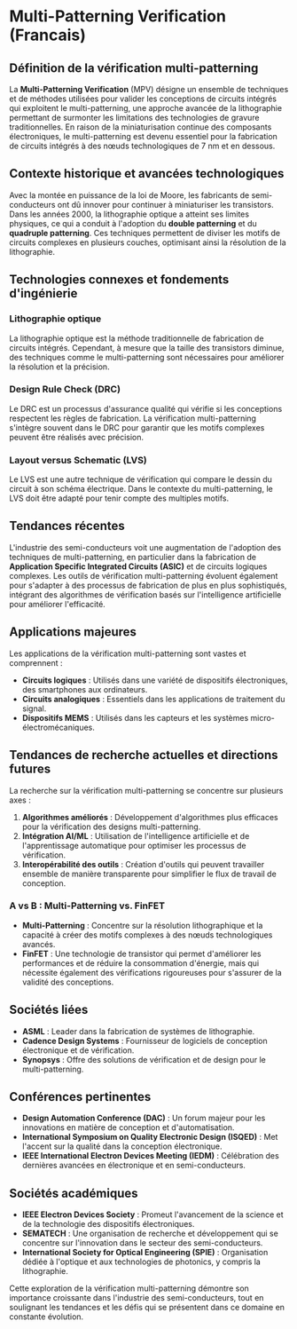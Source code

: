 # Multi-Patterning Verification (Francais)

## Définition de la vérification multi-patterning

La **Multi-Patterning Verification** (MPV) désigne un ensemble de techniques et de méthodes utilisées pour valider les conceptions de circuits intégrés qui exploitent le multi-patterning, une approche avancée de la lithographie permettant de surmonter les limitations des technologies de gravure traditionnelles. En raison de la miniaturisation continue des composants électroniques, le multi-patterning est devenu essentiel pour la fabrication de circuits intégrés à des nœuds technologiques de 7 nm et en dessous.

## Contexte historique et avancées technologiques

Avec la montée en puissance de la loi de Moore, les fabricants de semi-conducteurs ont dû innover pour continuer à miniaturiser les transistors. Dans les années 2000, la lithographie optique a atteint ses limites physiques, ce qui a conduit à l'adoption du **double patterning** et du **quadruple patterning**. Ces techniques permettent de diviser les motifs de circuits complexes en plusieurs couches, optimisant ainsi la résolution de la lithographie.

## Technologies connexes et fondements d'ingénierie

### Lithographie optique

La lithographie optique est la méthode traditionnelle de fabrication de circuits intégrés. Cependant, à mesure que la taille des transistors diminue, des techniques comme le multi-patterning sont nécessaires pour améliorer la résolution et la précision.

### Design Rule Check (DRC)

Le DRC est un processus d'assurance qualité qui vérifie si les conceptions respectent les règles de fabrication. La vérification multi-patterning s'intègre souvent dans le DRC pour garantir que les motifs complexes peuvent être réalisés avec précision.

### Layout versus Schematic (LVS)

Le LVS est une autre technique de vérification qui compare le dessin du circuit à son schéma électrique. Dans le contexte du multi-patterning, le LVS doit être adapté pour tenir compte des multiples motifs.

## Tendances récentes

L'industrie des semi-conducteurs voit une augmentation de l'adoption des techniques de multi-patterning, en particulier dans la fabrication de **Application Specific Integrated Circuits (ASIC)** et de circuits logiques complexes. Les outils de vérification multi-patterning évoluent également pour s'adapter à des processus de fabrication de plus en plus sophistiqués, intégrant des algorithmes de vérification basés sur l'intelligence artificielle pour améliorer l'efficacité.

## Applications majeures

Les applications de la vérification multi-patterning sont vastes et comprennent :

- **Circuits logiques** : Utilisés dans une variété de dispositifs électroniques, des smartphones aux ordinateurs.
- **Circuits analogiques** : Essentiels dans les applications de traitement du signal.
- **Dispositifs MEMS** : Utilisés dans les capteurs et les systèmes micro-électromécaniques.

## Tendances de recherche actuelles et directions futures

La recherche sur la vérification multi-patterning se concentre sur plusieurs axes :

1. **Algorithmes améliorés** : Développement d'algorithmes plus efficaces pour la vérification des designs multi-patterning.
2. **Intégration AI/ML** : Utilisation de l'intelligence artificielle et de l'apprentissage automatique pour optimiser les processus de vérification.
3. **Interopérabilité des outils** : Création d'outils qui peuvent travailler ensemble de manière transparente pour simplifier le flux de travail de conception.

### A vs B : Multi-Patterning vs. FinFET

- **Multi-Patterning** : Concentre sur la résolution lithographique et la capacité à créer des motifs complexes à des nœuds technologiques avancés.
- **FinFET** : Une technologie de transistor qui permet d'améliorer les performances et de réduire la consommation d'énergie, mais qui nécessite également des vérifications rigoureuses pour s'assurer de la validité des conceptions.

## Sociétés liées

- **ASML** : Leader dans la fabrication de systèmes de lithographie.
- **Cadence Design Systems** : Fournisseur de logiciels de conception électronique et de vérification.
- **Synopsys** : Offre des solutions de vérification et de design pour le multi-patterning.

## Conférences pertinentes

- **Design Automation Conference (DAC)** : Un forum majeur pour les innovations en matière de conception et d'automatisation.
- **International Symposium on Quality Electronic Design (ISQED)** : Met l'accent sur la qualité dans la conception électronique.
- **IEEE International Electron Devices Meeting (IEDM)** : Célébration des dernières avancées en électronique et en semi-conducteurs.

## Sociétés académiques

- **IEEE Electron Devices Society** : Promeut l'avancement de la science et de la technologie des dispositifs électroniques.
- **SEMATECH** : Une organisation de recherche et développement qui se concentre sur l'innovation dans le secteur des semi-conducteurs.
- **International Society for Optical Engineering (SPIE)** : Organisation dédiée à l'optique et aux technologies de photonics, y compris la lithographie.

Cette exploration de la vérification multi-patterning démontre son importance croissante dans l'industrie des semi-conducteurs, tout en soulignant les tendances et les défis qui se présentent dans ce domaine en constante évolution.